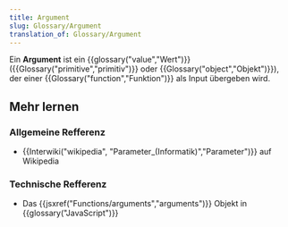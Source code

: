 ```yaml
---
title: Argument
slug: Glossary/Argument
translation_of: Glossary/Argument
---
```

Ein **Argument** ist ein {{glossary("value","Wert")}} ({{Glossary("primitive","primitiv")}} oder {{Glossary("object","Objekt")}}), der einer {{Glossary("function","Funktion")}} als Input übergeben wird.

## Mehr lernen

### Allgemeine Refferenz

- {{Interwiki("wikipedia", "Parameter_(Informatik)","Parameter")}} auf Wikipedia

### Technische Refferenz

- Das {{jsxref("Functions/arguments","arguments")}} Objekt in {{glossary("JavaScript")}}
